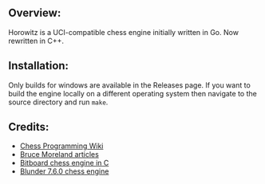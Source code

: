 ## Overview:
Horowitz is a UCI-compatible chess engine initially written in Go. Now rewritten in C++.
## Installation:
Only builds for windows are available in the Releases page. If you want to build the engine locally on a different operating system then navigate to the source directory and run `make`.
## Credits:
* [Chess Programming Wiki](https://www.chessprogramming.org/Main_Page)
* [Bruce Moreland articles](https://web.archive.org/web/20071026090003/http://www.brucemo.com/compchess/programming/index.htm)
* [Bitboard chess engine in C](https://www.youtube.com/playlist?list=PLmN0neTso3Jxh8ZIylk74JpwfiWNI76Cs)
* [Blunder 7.6.0 chess engine](https://github.com/algerbrex/blunder)
